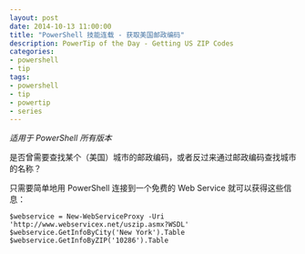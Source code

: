 ```yaml
---
layout: post
date: 2014-10-13 11:00:00
title: "PowerShell 技能连载 - 获取美国邮政编码"
description: PowerTip of the Day - Getting US ZIP Codes
categories:
- powershell
- tip
tags:
- powershell
- tip
- powertip
- series
---
```

_适用于 PowerShell 所有版本_

是否曾需要查找某个（美国）城市的邮政编码，或者反过来通过邮政编码查找城市的名称？

只需要简单地用 PowerShell 连接到一个免费的 Web Service 就可以获得这些信息：

    $webservice = New-WebServiceProxy -Uri 'http://www.webservicex.net/uszip.asmx?WSDL'
    $webservice.GetInfoByCity('New York').Table
    $webservice.GetInfoByZIP('10286').Table

<!--本文国际来源：[Getting US ZIP Codes](http://community.idera.com/powershell/powertips/b/tips/posts/getting-us-zip-codes)-->
